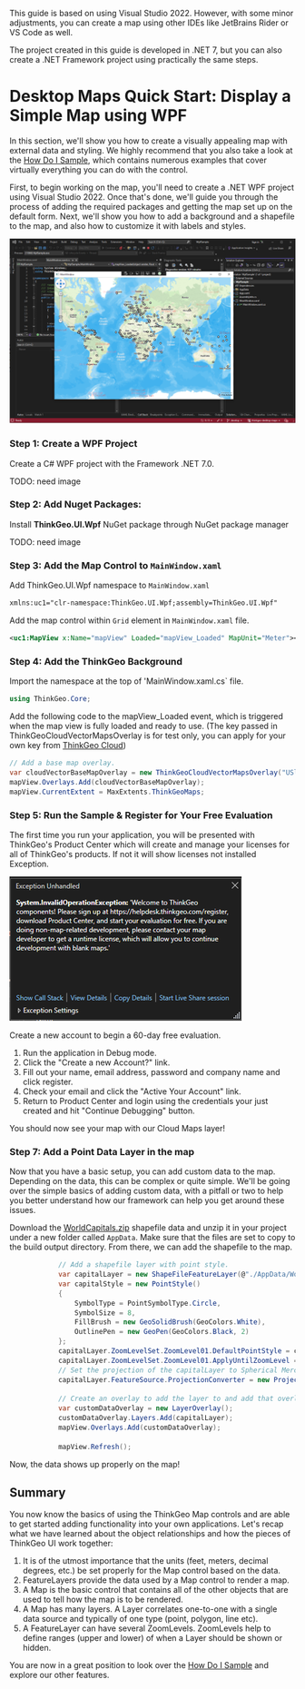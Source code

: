 This guide is based on using Visual Studio 2022. However, with some minor adjustments, you can create a map using other IDEs like JetBrains Rider or VS Code as well.

The project created in this guide is developed in .NET 7, but you can also create a .NET Framework project using practically the same steps.

# Desktop Maps Quick Start: Display a Simple Map using WPF

In this section, we'll show you how to create a visually appealing map with external data and styling. We highly recommend that you also take a look at the [How Do I Sample](https://gitlab.com/thinkgeo/public/thinkgeo-desktop-maps/-/tree/master/samples/wpf/HowDoISample), which contains numerous examples that cover virtually everything you can do with the control.

First, to begin working on the map, you'll need to create a .NET WPF project using Visual Studio 2022. Once that's done, we'll guide you through the process of adding the required packages and getting the map set up on the default form. Next, we'll show you how to add a background and a shapefile to the map, and also how to customize it with labels and styles.

![alt text](./assets/QuickStart_ShapeFile_PointStyle_ScreenShot.png "Simple Map")

### Step 1: Create a WPF Project
Create a C# WPF project with the Framework .NET 7.0. 

  TODO: need image  

### Step 2: Add Nuget Packages: 

Install **ThinkGeo.UI.Wpf** NuGet package through NuGet package manager

TODO: need image 

### Step 3: Add the Map Control to `MainWindow.xaml`

Add ThinkGeo.UI.Wpf namespace to `MainWindow.xaml` 

```xml
xmlns:uc1="clr-namespace:ThinkGeo.UI.Wpf;assembly=ThinkGeo.UI.Wpf"
```

Add the map control within `Grid` element in `MainWindow.xaml` file.

```xml
<uc1:MapView x:Name="mapView" Loaded="mapView_Loaded" MapUnit="Meter"></uc1:MapView>
```
### Step 4: Add the ThinkGeo Background
Import the namespace at the top of 'MainWindow.xaml.cs` file.

```csharp
using ThinkGeo.Core;
```


Add the following code to the mapView_Loaded event, which is triggered when the map view is fully loaded and ready to use. (The key passed in ThinkGeoCloudVectorMapsOverlay is for test only, you can apply for your own key from [ThinkGeo Cloud](https://cloud.thinkgeo.com/clients.html))


```csharp
// Add a base map overlay.
var cloudVectorBaseMapOverlay = new ThinkGeoCloudVectorMapsOverlay("USlbIyO5uIMja2y0qoM21RRM6NBXUad4hjK3NBD6pD0~", "f6OJsvCDDzmccnevX55nL7nXpPDXXKANe5cN6czVjCH0s8jhpCH-2A~~", ThinkGeoCloudVectorMapsMapType.Light);
mapView.Overlays.Add(cloudVectorBaseMapOverlay);
mapView.CurrentExtent = MaxExtents.ThinkGeoMaps;
```

### Step 5: Run the Sample & Register for Your Free Evaluation

The first time you run your application, you will be presented with ThinkGeo's Product Center which will create and manage your licenses for all of ThinkGeo's products.
If not it will show licenses not installed Exception.

![alt text](./assets/LicenseNotInstalledException.png "Registration Exception")

Create a new account to begin a 60-day free evaluation.

1. Run the application in Debug mode.
1. Click the "Create a new Account?" link.
1. Fill out your name, email address, password and company name and click register.
1. Check your email and click the "Active Your Account" link.
1. Return to Product Center and login using the credentials your just created and hit "Continue Debugging" button.

You should now see your map with our Cloud Maps layer!

### Step 7: Add a Point Data Layer in the map

Now that you have a basic setup, you can add custom data to the map. Depending on the data, this can be complex or quite simple. We'll be going over the simple basics of adding custom data, with a pitfall or two to help you better understand how our framework can help you get around these issues.

Download the [WorldCapitals.zip](https://gitlab.com/thinkgeo/public/thinkgeo-desktop-maps/-/tree/master/assets/WorldCapitals.zip) shapefile data and unzip it in your project under a new folder called `AppData`. Make sure that the files are set to copy to the build output directory. From there, we can add the shapefile to the map.

```csharp
            // Add a shapefile layer with point style.
            var capitalLayer = new ShapeFileFeatureLayer(@"./AppData/WorldCapitals.shp");
            var capitalStyle = new PointStyle()
            {
                SymbolType = PointSymbolType.Circle,
                SymbolSize = 8,
                FillBrush = new GeoSolidBrush(GeoColors.White),
                OutlinePen = new GeoPen(GeoColors.Black, 2)
            };
            capitalLayer.ZoomLevelSet.ZoomLevel01.DefaultPointStyle = capitalStyle;
            capitalLayer.ZoomLevelSet.ZoomLevel01.ApplyUntilZoomLevel = ApplyUntilZoomLevel.Level20;
            // Set the projection of the capitalLayer to Spherical Mercator
            capitalLayer.FeatureSource.ProjectionConverter = new ProjectionConverter(4326, 3857);

            // Create an overlay to add the layer to and add that overlay to the map.
            var customDataOverlay = new LayerOverlay();
            customDataOverlay.Layers.Add(capitalLayer);
            mapView.Overlays.Add(customDataOverlay);
            
            mapView.Refresh(); 
```
Now, the data shows up properly on the map!

## Summary

You now know the basics of using the ThinkGeo Map controls and are able to get started adding functionality into your own applications. Let's recap what we have learned about the object relationships and how the pieces of ThinkGeo UI work together:

1. It is of the utmost importance that the units (feet, meters, decimal degrees, etc.) be set properly for the Map control based on the data.
1. FeatureLayers provide the data used by a Map control to render a map.
1. A Map is the basic control that contains all of the other objects that are used to tell how the map is to be rendered.
1. A Map has many layers. A Layer correlates one-to-one with a single data source and typically of one type (point, polygon, line etc).
1. A FeatureLayer can have several ZoomLevels. ZoomLevels help to define ranges (upper and lower) of when a Layer should be shown or hidden.

You are now in a great position to look over the [How Do I Sample](https://gitlab.com/thinkgeo/public/thinkgeo-desktop-maps/-/tree/master/samples/wpf/HowDoISample) and explore our other features.
